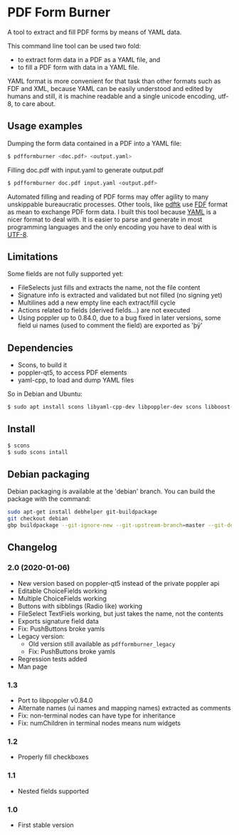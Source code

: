 # PDF Form Burner

A tool to extract and fill PDF forms by means of YAML data.

This command line tool can be used two fold:

- to extract form data in a PDF as a YAML file, and
- to fill a PDF form with data in a YAML file.

YAML format is more convenient for that task than other formats
such as FDF and XML, because
YAML can be easily understood and edited by humans
and still, it is machine readable and
a single unicode encoding, utf-8, to care about.


## Usage examples

Dumping the form data contained in a PDF into a YAML file:

```bash
$ pdfformburner <doc.pdf> <output.yaml>
```

Filling doc.pdf with input.yaml to generate output.pdf

```bash
$ pdfformburner doc.pdf input.yaml <output.pdf>
```

Automated filling and reading of PDF forms may offer agility
to many unskippable bureaucratic processes.
Other tools, like [pdftk] use [FDF] format as mean to exchange PDF form data.
I built this tool because [YAML] is a nicer format to deal with.
It is easier to parse and generate in most programming languages and
the only encoding you have to deal with is [UTF-8].

[pdftk]:(http://www.pdflabs.com/tools/pdftk-the-pdf-toolkit/)
[YAML]:(http://yaml.org)
[FDF]:(http://en.wikipedia.org/wiki/Forms_Data_Format)
[UTF-8]:(http://www.utf8everywhere.org/)

## Limitations

Some fields are not fully supported yet:

- FileSelects just fills and extracts the name, not the file content
- Signature info is extracted and validated but not filled (no signing yet)
- Multilines add a new empty line each extract/fill cycle 
- Actions related to fields (derived fields...) are not executed
- Using poppler up to 0.84.0, due to a bug fixed in later versions,
  some field ui names (used to comment the field) are exported as 'þÿ'

## Dependencies

- Scons, to build it
- poppler-qt5, to access PDF elements
- yaml-cpp, to load and dump YAML files

So in Debian and Ubuntu:

```bash
$ sudo apt install scons libyaml-cpp-dev libpoppler-dev scons libboost-dev
```

## Install

```bash
$ scons
$ sudo scons intall
```

## Debian packaging

Debian packaging is available at the 'debian' branch. You can build the package with the command:

```bash
sudo apt-get install debhelper git-buildpackage
git checkout debian
gbp buildpackage --git-ignore-new --git-upstream-branch=master --git-debian-branch=debian --git-upstream-tag=v1.0
```

## Changelog

### 2.0 (2020-01-06)

- New version based on poppler-qt5 instead of the private poppler api
- Editable ChoiceFields working
- Multiple ChoiceFields working
- Buttons with sibblings (Radio like) working
- FileSelect TextFiels working, but just takes the name, not the contents
- Exports signature field data
- Fix: PushButtons broke yamls
- Legacy version:
	- Old version still available as `pdfformburner_legacy`
	- Fix: PushButtons broke yamls
- Regression tests added
- Man page

### 1.3

- Port to libpoppler v0.84.0
- Alternate names (ui names and mapping names) extracted as comments
- Fix: non-terminal nodes can have type for inheritance
- Fix: numChildren in terminal nodes means num widgets

### 1.2

- Properly fill checkboxes

### 1.1

- Nested fields supported

### 1.0

- First stable version









